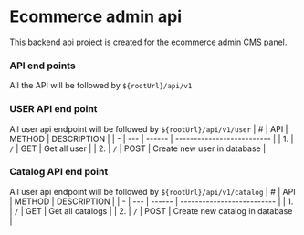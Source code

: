 # Ecommerce admin api

This backend api project is created for the ecommerce admin CMS panel.

### API end points

All the API will be followed by `${rootUrl}/api/v1`

### USER API end point

All user api endpoint will be followed by `${rootUrl}/api/v1/user`
| # | API | METHOD | DESCRIPTION |
| - | --- | ------ | -------------------------- |
| 1. | `/` | GET | Get all user |
| 2. | `/` | POST | Create new user in database |

### Catalog API end point

All user api endpoint will be followed by `${rootUrl}/api/v1/catalog`
| # | API | METHOD | DESCRIPTION |
| - | --- | ------ | -------------------------- |
| 1. | `/` | GET | Get all catalogs |
| 2. | `/` | POST | Create new catalog in database |
